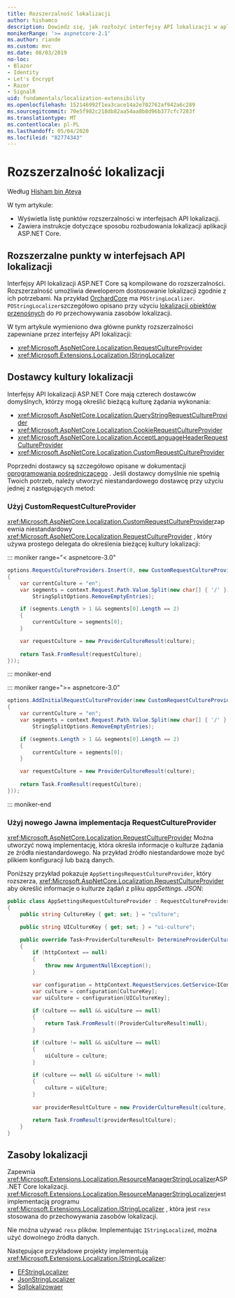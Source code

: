 ```yaml
---
title: Rozszerzalność lokalizacji
author: hishamco
description: Dowiedz się, jak rozłożyć interfejsy API lokalizacji w aplikacjach ASP.NET Core.
monikerRange: '>= aspnetcore-2.1'
ms.author: riande
ms.custom: mvc
ms.date: 08/03/2019
no-loc:
- Blazor
- Identity
- Let's Encrypt
- Razor
- SignalR
uid: fundamentals/localization-extensibility
ms.openlocfilehash: 152146992f1ea3cace14a2e702762af942a6c289
ms.sourcegitcommit: 70e5f982c218db82aa54aa8b8d96b377cfc7283f
ms.translationtype: MT
ms.contentlocale: pl-PL
ms.lasthandoff: 05/04/2020
ms.locfileid: "82774343"
---
```

# <a name="localization-extensibility"></a>Rozszerzalność lokalizacji

Według [Hisham bin Ateya](https://github.com/hishamco)

W tym artykule:

* Wyświetla listę punktów rozszerzalności w interfejsach API lokalizacji.
* Zawiera instrukcje dotyczące sposobu rozbudowania lokalizacji aplikacji ASP.NET Core.

## <a name="extensible-points-in-localization-apis"></a>Rozszerzalne punkty w interfejsach API lokalizacji

Interfejsy API lokalizacji ASP.NET Core są kompilowane do rozszerzalności. Rozszerzalność umożliwia deweloperom dostosowanie lokalizacji zgodnie z ich potrzebami. Na przykład [OrchardCore](https://github.com/orchardCMS/OrchardCore/) ma `POStringLocalizer`. `POStringLocalizer`szczegółowo opisano przy użyciu [lokalizacji obiektów przenośnych](xref:fundamentals/portable-object-localization) do `PO` przechowywania zasobów lokalizacji.

W tym artykule wymieniono dwa główne punkty rozszerzalności zapewniane przez interfejsy API lokalizacji: 

* <xref:Microsoft.AspNetCore.Localization.RequestCultureProvider>
* <xref:Microsoft.Extensions.Localization.IStringLocalizer>

## <a name="localization-culture-providers"></a>Dostawcy kultury lokalizacji

Interfejsy API lokalizacji ASP.NET Core mają czterech dostawców domyślnych, którzy mogą określić bieżącą kulturę żądania wykonania:

* <xref:Microsoft.AspNetCore.Localization.QueryStringRequestCultureProvider>
* <xref:Microsoft.AspNetCore.Localization.CookieRequestCultureProvider>
* <xref:Microsoft.AspNetCore.Localization.AcceptLanguageHeaderRequestCultureProvider>
* <xref:Microsoft.AspNetCore.Localization.CustomRequestCultureProvider>

Poprzedni dostawcy są szczegółowo opisane w dokumentacji [oprogramowania pośredniczącego](xref:fundamentals/localization) . Jeśli dostawcy domyślnie nie spełnią Twoich potrzeb, należy utworzyć niestandardowego dostawcę przy użyciu jednej z następujących metod:

### <a name="use-customrequestcultureprovider"></a>Użyj CustomRequestCultureProvider

<xref:Microsoft.AspNetCore.Localization.CustomRequestCultureProvider>zapewnia niestandardowy <xref:Microsoft.AspNetCore.Localization.RequestCultureProvider> , który używa prostego delegata do określenia bieżącej kultury lokalizacji:

::: moniker range="< aspnetcore-3.0"
```csharp
options.RequestCultureProviders.Insert(0, new CustomRequestCultureProvider(async context =>
{
    var currentCulture = "en";
    var segments = context.Request.Path.Value.Split(new char[] { '/' }, 
        StringSplitOptions.RemoveEmptyEntries);

    if (segments.Length > 1 && segments[0].Length == 2)
    {
        currentCulture = segments[0];
    }

    var requestCulture = new ProviderCultureResult(culture);
    
    return Task.FromResult(requestCulture);
}));
```

::: moniker-end

::: moniker range=">= aspnetcore-3.0"
```csharp
options.AddInitialRequestCultureProvider(new CustomRequestCultureProvider(async context =>
{
    var currentCulture = "en";
    var segments = context.Request.Path.Value.Split(new char[] { '/' }, 
        StringSplitOptions.RemoveEmptyEntries);

    if (segments.Length > 1 && segments[0].Length == 2)
    {
        currentCulture = segments[0];
    }

    var requestCulture = new ProviderCultureResult(culture);
    
    return Task.FromResult(requestCulture);
}));
```

::: moniker-end

### <a name="use-a-new-implemetation-of-requestcultureprovider"></a>Użyj nowego Jawna implementacja RequestCultureProvider

<xref:Microsoft.AspNetCore.Localization.RequestCultureProvider> Można utworzyć nową implementację, która określa informacje o kulturze żądania ze źródła niestandardowego. Na przykład źródło niestandardowe może być plikiem konfiguracji lub bazą danych.

Poniższy przykład pokazuje `AppSettingsRequestCultureProvider`, który rozszerza, <xref:Microsoft.AspNetCore.Localization.RequestCultureProvider> aby określić informacje o kulturze żądań z pliku *appSettings. JSON*:

```csharp
public class AppSettingsRequestCultureProvider : RequestCultureProvider
{
    public string CultureKey { get; set; } = "culture";

    public string UICultureKey { get; set; } = "ui-culture";

    public override Task<ProviderCultureResult> DetermineProviderCultureResult(HttpContext httpContext)
    {
        if (httpContext == null)
        {
            throw new ArgumentNullException();
        }

        var configuration = httpContext.RequestServices.GetService<IConfigurationRoot>();
        var culture = configuration[CultureKey];
        var uiCulture = configuration[UICultureKey];

        if (culture == null && uiCulture == null)
        {
            return Task.FromResult((ProviderCultureResult)null);
        }

        if (culture != null && uiCulture == null)
        {
            uiCulture = culture;
        }

        if (culture == null && uiCulture != null)
        {
            culture = uiCulture;
        }
        
        var providerResultCulture = new ProviderCultureResult(culture, uiCulture);

        return Task.FromResult(providerResultCulture);
    }
}
```

## <a name="localization-resources"></a>Zasoby lokalizacji

Zapewnia <xref:Microsoft.Extensions.Localization.ResourceManagerStringLocalizer>ASP.NET Core lokalizacji. <xref:Microsoft.Extensions.Localization.ResourceManagerStringLocalizer>jest implementacją programu <xref:Microsoft.Extensions.Localization.IStringLocalizer> , która jest `resx` stosowana do przechowywania zasobów lokalizacji.

Nie można używać `resx` plików. Implementując `IStringLocalized`, można użyć dowolnego źródła danych.

Następujące przykładowe projekty implementują <xref:Microsoft.Extensions.Localization.IStringLocalizer>: 

* [EFStringLocalizer](https://github.com/aspnet/Entropy/tree/master/samples/Localization.EntityFramework)
* [JsonStringLocalizer](https://github.com/hishamco/My.Extensions.Localization.Json)
* [Sqllokalizowaer](https://github.com/damienbod/AspNetCoreLocalization)
